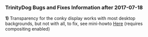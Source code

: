 ### TrinityDog Bugs and Fixes Information after 2017-07-18

**1)** Transparency for the conky display works with most desktop backgrounds, but not with all, to fix, see mini-howto [Here](http://murga-linux.com/puppy/viewtopic.php?p=961452#961452)  (requires compositing enabled)   

